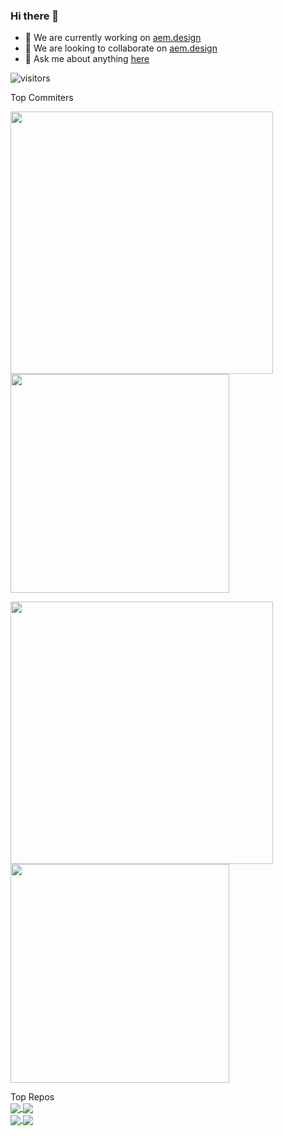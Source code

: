 ### Hi there 👋

- 🔭 We are currently working on [aem.design](https://github.com/aem-design/aemdesign-aem-core)
- 👯 We are looking to collaborate on [aem.design](https://github.com/aem-design/aemdesign-aem-core)
- 💬 Ask me about anything [here](https://github.com/aem-design/aem-design/issues)

![visitors](https://visitor-badge.glitch.me/badge?page_id=aem-design)

<div>Top Commiters</div>

<img width="420" src="https://github-readme-stats-wine-six.vercel.app/api?username=wildone&theme=radical&show_icons=true&hide_border=true&include_all_commits=true&custom_title=wildone&show_icons=true&title_color=fff&icon_color=79ff97&text_color=9f9f9f&bg_color=151515"/><img width="350" src="https://github-readme-stats-wine-six.vercel.app/api/top-langs/?username=wildone&layout=compact&theme=radical&hide_border=true&show_icons=true&title_color=fff&icon_color=79ff97&text_color=9f9f9f&bg_color=151515"/>

<img width="420" src="https://github-readme-stats-wine-six.vercel.app/api?username=cshawaus&theme=radical&show_icons=true&hide_border=true&include_all_commits=true&custom_title=cshawaus&show_icons=true&title_color=fff&icon_color=79ff97&text_color=9f9f9f&bg_color=151515"/><img width="350" src="https://github-readme-stats-wine-six.vercel.app/api/top-langs/?username=cshawaus&layout=compact&theme=radical&hide_border=true&show_icons=true&title_color=fff&icon_color=79ff97&text_color=9f9f9f&bg_color=151515"/>


<div>Top Repos</div>

<div>
<a href="https://github.com/aem-design/aemdesign-aem-core">
  <img align="center" src="https://github-readme-stats-wine-six.vercel.app/api/pin/?username=aem-design&repo=aemdesign-aem-core&theme=material-palenight&show_icons=true&title_color=fff&icon_color=79ff97&text_color=9f9f9f&bg_color=151515" />
</a>
<a href="https://github.com/aem-design/aemdesign-aem-support">
  <img align="center" src="https://github-readme-stats-wine-six.vercel.app/api/pin/?username=aem-design&repo=aemdesign-aem-support&theme=material-palenight&show_icons=true&title_color=fff&icon_color=79ff97&text_color=9f9f9f&bg_color=151515" />
</a>   
</div>
<div>
<a href="https://github.com/aem-design/npm-compose-webpack">
  <img align="center" src="https://github-readme-stats-wine-six.vercel.app/api/pin/?username=aem-design&repo=npm-compose-webpack&theme=material-palenight&show_icons=true&title_color=fff&icon_color=79ff97&text_color=9f9f9f&bg_color=151515" />
</a>   
<a href="https://github.com/aem-design/npm-compose-support">
  <img align="center" src="https://github-readme-stats-wine-six.vercel.app/api/pin/?username=aem-design&repo=npm-compose-support&theme=material-palenight&show_icons=true&title_color=fff&icon_color=79ff97&text_color=9f9f9f&bg_color=151515" />
</a>   
  
  
